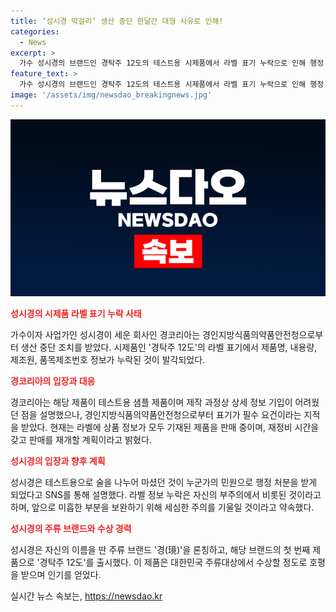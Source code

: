 ```yaml
---
title: ‘성시경 막걸리’ 생산 중단 한달간 대형 사유로 인해!
categories:
  - News
excerpt: >
  가수 성시경의 브랜드인 경탁주 12도의 테스트용 시제품에서 라벨 표기 누락으로 인해 행정 처분을 받았다. 경인지방식품의약품안전청으로부터 한 달간 생산 중단 조치를 받았으며, 재정비 후 8월 20일에 판매를 재개할 예정이다. 성시경은 SNS를 통해 관련 사실을 인정하고 불찰을 인정하며, 미흡한 부분을 보완하기 위해 노력할 것을 약속했다. 경탁주 12도는 지난 4월 대한민국 주류대상에서 우리술 탁주 생막걸리 전통주류부문 대상을 수상하는 등 큰 인기를 끌었던 제품이다.
feature_text: >
  가수 성시경의 브랜드인 경탁주 12도의 테스트용 시제품에서 라벨 표기 누락으로 인해 행정 처분을 받았다. 경인지방식품의약품안전청으로부터 한 달간 생산 중단 조치를 받았으며, 재정비 후 8월 20일에 판매를 재개할 예정이다. 성시경은 SNS를 통해 관련 사실을 인정하고 불찰을 인정하며, 미흡한 부분을 보완하기 위해 노력할 것을 약속했다. 경탁주 12도는 지난 4월 대한민국 주류대상에서 우리술 탁주 생막걸리 전통주류부문 대상을 수상하는 등 큰 인기를 끌었던 제품이다.
image: '/assets/img/newsdao_breakingnews.jpg'
---
```


<p><img src="/assets/img/newsdao_breakingnews.jpg" alt="implanttips 속보" /></p>

<p><b><span style="color: #ee2323;">성시경의 시제품 라벨 표기 누락 사태</span></b></p>

<p>가수이자 사업가인 성시경이 세운 회사인 경코리아는 경인지방식품의약품안전청으로부터 생산 중단 조치를 받았다. 시제품인 '경탁주 12도'의 라벨 표기에서 제품명, 내용량, 제조원, 품목제조번호 정보가 누락된 것이 발각되었다.</p>

<p data-ke-size="size16"></p>

<p><b><span style="color: #ee2323;">경코리아의 입장과 대응</span></b></p>

<p>경코리아는 해당 제품이 테스트용 샘플 제품이며 제작 과정상 상세 정보 기입이 어려웠던 점을 설명했으나, 경인지방식품의약품안전청으로부터 표기가 필수 요건이라는 지적을 받았다. 현재는 라벨에 상품 정보가 모두 기재된 제품을 판매 중이며, 재정비 시간을 갖고 판매를 재개할 계획이라고 밝혔다.</p>

<p data-ke-size="size16"></p>

<p><b><span style="color: #ee2323;">성시경의 입장과 향후 계획</span></b></p>

<p>성시경은 테스트용으로 술을 나누어 마셨던 것이 누군가의 민원으로 행정 처분을 받게 되었다고 SNS를 통해 설명했다. 라벨 정보 누락은 자신의 부주의에서 비롯된 것이라고 하며, 앞으로 미흡한 부분을 보완하기 위해 세심한 주의를 기울일 것이라고 약속했다.</p>

<p data-ke-size="size16"></p>

<p><b><span style="color: #ee2323;">성시경의 주류 브랜드와 수상 경력</span></b></p>

<p>성시경은 자신의 이름을 딴 주류 브랜드 '경(璄)'을 론칭하고, 해당 브랜드의 첫 번째 제품으로 '경탁주 12도'를 출시했다. 이 제품은 대한민국 주류대상에서 수상할 정도로 호평을 받으며 인기를 얻었다.</p>

<p data-ke-size="size16"></p>
실시간 뉴스 속보는, <a href="https://newsdao.kr" rel="dofollow">https://newsdao.kr</a>


